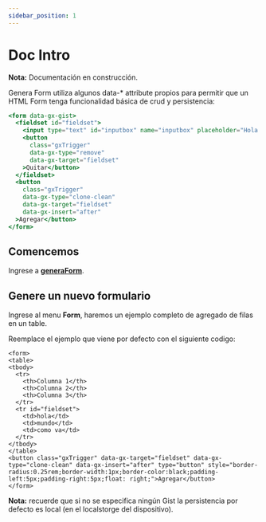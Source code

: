 ```yaml
---
sidebar_position: 1
---
```


# Doc Intro
<p><b>Nota:</b> Documentación en construcción.</p>

Genera Form utiliza algunos data-* attribute propios para permitir que un HTML Form tenga funcionalidad básica de crud y persistencia:
```jsx title="Form con persitencia en Git Hub Gist y agregado/eliminación de filas"
<form data-gx-gist>
  <fieldset id="fieldset">
    <input type="text" id="inputbox" name="inputbox" placeholder="Hola mundo..." ">
    <button
      class="gxTrigger"
      data-gx-type="remove" 
      data-gx-target="fieldset" 
    >Quitar</button>
  </fieldset>
  <button 
    class="gxTrigger" 
    data-gx-type="clone-clean" 
    data-gx-target="fieldset" 
    data-gx-insert="after"
  >Agregar</button>
</form>
```


## Comencemos

Ingrese a **[generaForm](https://generaform.netlify.app/)**.

## Genere un nuevo formulario

Ingrese al menu **Form**, haremos un ejemplo completo de agregado de filas en un table.

Reemplace el ejemplo que viene por defecto con el siguiente codigo:

```
<form>
<table>
<tbody>
  <tr>
    <th>Columna 1</th>
    <th>Columna 2</th>
    <th>Columna 3</th>
  </tr>
  <tr id="fieldset">
    <td>hola</td>
    <td>mundo</td>
    <td>como va</td>
  </tr>
</tbody>
</table>
<button class="gxTrigger" data-gx-target="fieldset" data-gx-type="clone-clean" data-gx-insert="after" type="button" style="border-radius:0.25rem;border-width:1px;border-color:black;padding-left:5px;padding-right:5px;float: right;">Agregar</button>
</form>
```
<p><b>Nota:</b> recuerde que si no se especifica ningún Gist la persistencia por defecto es local (en el localstorge del dispositivo).</p>

